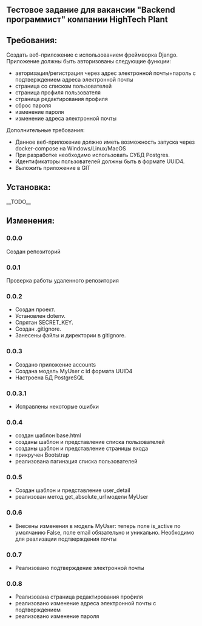 ## Тестовое задание для вакансии "Backend программист" компании HighTech Plant

## Требования:
Создать веб-приложение c использованием фреймворка Django.
Приложение должны быть авторизованы следующие функции:
- авторизация/регистрация через адрес электронной почты+пароль с подтверждением адреса электронной почты
- страница со списком пользователей
- страница профиля пользователя
- страница редактирования профиля
- сброс пароля
- изменение пароля
- изменение адреса электронной почты

Дополнительные требования:
- Данное веб-приложение должно иметь возможность запуска через docker-compose на Windows/Linux/MacOS
- При разработке необходимо использовать СУБД Postgres.
- Идентификаторы пользователей должны быть в формате UUID4.
- Выложить приложение в GIT



## Установка:

\_\_TODO\_\_


## Изменения:

### 0.0.0 
Создан репозиторий


### 0.0.1
Проверка работы удаленного репозитория 

### 0.0.2
- Создан проект.
- Установлен dotenv. 
- Спрятан SECRET_KEY. 
- Создан .gitignore.
- Занесены файлы и директории в gitignore.


### 0.0.3
- Создано приложение accounts
- Создана модель MyUser c id формата UUID4
- Настроена БД PostgreSQL

### 0.0.3.1
- Исправлены некоторые ошибки


### 0.0.4
- создан шаблон base.html
- созданы шаблон и представление списка пользователей
- созданы шаблон и представление страницы входа
- прикручен Bootstrap
- реализована пагинация списка пользователей

### 0.0.5 
- Создан шаблон и представление user_detail
- реализован метод get_absolute_url модели MyUser

### 0.0.6
- Внесены изменения в модель MyUser: теперь поле is_active по умолчанию False, поле email обязательно и уникально. 
 Необходимо для реализации подтверждения почты

### 0.0.7
- Реализовано подтверждение электронной почты

### 0.0.8
- Реализована страница редактирования профиля
- реализовано изменение адреса электронной почты с подтверждением
- реализовано изменение пароля